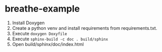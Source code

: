 # breathe-example

1. Install Doxygen
2. Create a python venv and install requirements from requirements.txt.
3. Execute `doxygen Doxyfile`
4. Execute `sphinx-build -c doc . build/sphinx`
5. Open build/sphinx/doc/index.html
